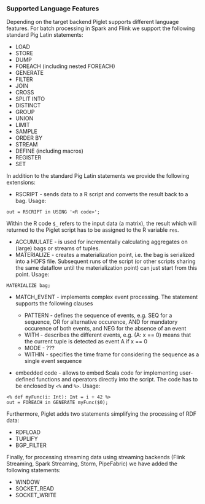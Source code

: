### Supported Language Features ###

Depending on the target backend Piglet supports different language features. For batch processing in Spark and Flink we support the following standard Pig Latin statements:
 * LOAD
 * STORE
 * DUMP
 * FOREACH (including nested FOREACH)
 * GENERATE
 * FILTER
 * JOIN
 * CROSS
 * SPLIT INTO
 * DISTINCT
 * GROUP
 * UNION
 * LIMIT
 * SAMPLE
 * ORDER BY
 * STREAM
 * DEFINE (including macros)
 * REGISTER
 * SET
 
In addition to the standard Pig Latin statements we provide the following extensions:
 * RSCRIPT - sends data to a R script and converts the result back to a bag. Usage:
 
 ```
 out = RSCRIPT in USING '<R code>';
 ```
 Within the R code `$_` refers to the input data (a matrix), the result which will returned to the Piglet script has to be assigned to the R variable `res`.
 * ACCUMULATE - is used for incrementally calculating aggregates on (large) bags or streams of tuples.
 * MATERIALIZE - creates a materialization point, i.e. the bag is serialized into a HDFS file. Subsequent runs of the script (or other scripts sharing the same dataflow until the materialization point) can just start from this point. Usage:

```
MATERIALIZE bag;
``` 
 * MATCH_EVENT - implements complex event processing. The statement supports the following clauses
    * PATTERN - defines the sequence of events, e.g. SEQ for a sequence, OR for alternative occurence, AND for mandatory occurence of both events, and NEG
      for the absence of an event
    * WITH - describes the different events, e.g. (A: x == 0) means that the current tuple is detected as event A if x == 0
    * MODE - ???
    * WITHIN - specifies the time frame for considering the sequence as a single event sequence

 * embedded code - allows to embed Scala code for implementing user-defined functions and operators directly into the script. The code has to be enclosed by `<%` and `%>`. Usage:

```
<% def myFunc(i: Int): Int = i + 42 %>
out = FOREACH in GENERATE myFunc($0);
```
 
Furthermore, Piglet adds two statements simplifying the processing of RDF data:
 * RDFLOAD
 * TUPLIFY
 * BGP_FILTER
 
Finally, for processing streaming data using streaming backends (Flink Streaming, Spark Streaming, Storm, PipeFabric) we have added the following statements:
 * WINDOW
 * SOCKET_READ
 * SOCKET_WRITE